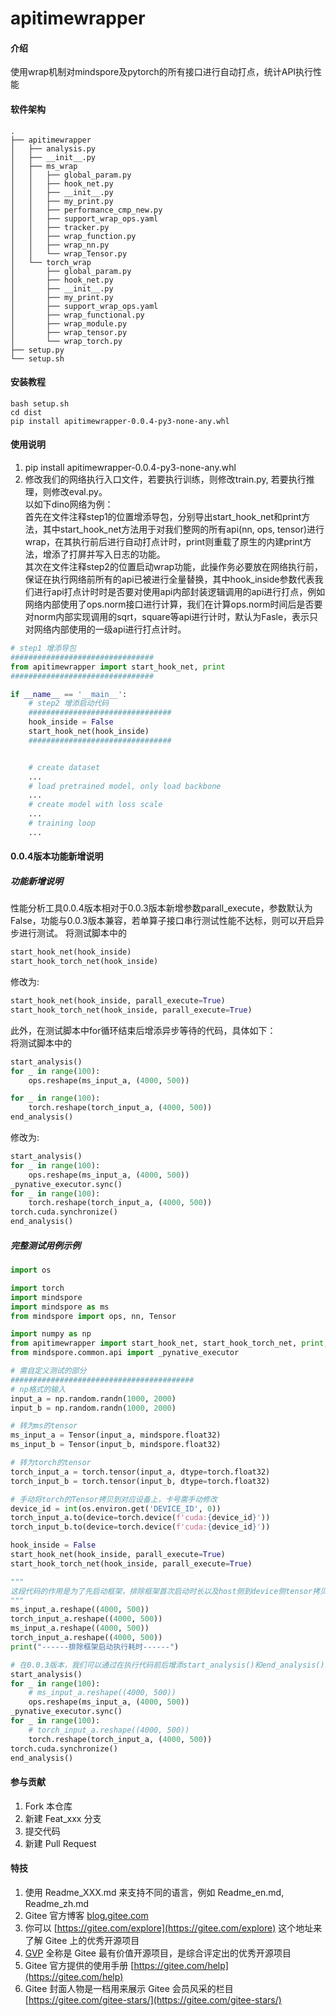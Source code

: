 # apitimewrapper

#### 介绍
使用wrap机制对mindspore及pytorch的所有接口进行自动打点，统计API执行性能

#### 软件架构

```
.
├── apitimewrapper
│   ├── analysis.py
│   ├── __init__.py
│   ├── ms_wrap
│   │   ├── global_param.py
│   │   ├── hook_net.py
│   │   ├── __init__.py
│   │   ├── my_print.py
│   │   ├── performance_cmp_new.py
│   │   ├── support_wrap_ops.yaml
│   │   ├── tracker.py
│   │   ├── wrap_function.py
│   │   ├── wrap_nn.py
│   │   └── wrap_Tensor.py
│   └── torch_wrap
│       ├── global_param.py
│       ├── hook_net.py
│       ├── __init__.py
│       ├── my_print.py
│       ├── support_wrap_ops.yaml
│       ├── wrap_functional.py
│       ├── wrap_module.py
│       ├── wrap_tensor.py
│       └── wrap_torch.py
├── setup.py
└── setup.sh

```



#### 安装教程

```
bash setup.sh
cd dist
pip install apitimewrapper-0.0.4-py3-none-any.whl
```

#### 使用说明
1. pip install apitimewrapper-0.0.4-py3-none-any.whl
2. 修改我们的网络执行入口文件，若要执行训练，则修改train.py, 若要执行推理，则修改eval.py。  
以如下dino网络为例：  
首先在文件注释step1的位置增添导包，分别导出start_hook_net和print方法，其中start_hook_net方法用于对我们整网的所有api(nn, ops, tensor)进行wrap，在其执行前后进行自动打点计时，print则重载了原生的内建print方法，增添了打屏并写入日志的功能。  
其次在文件注释step2的位置启动wrap功能，此操作务必要放在网络执行前，保证在执行网络前所有的api已被进行全量替换，其中hook_inside参数代表我们进行api打点计时时是否要对使用api内部封装逻辑调用的api进行打点，例如网络内部使用了ops.norm接口进行计算，我们在计算ops.norm时间后是否要对norm内部实现调用的sqrt，square等api进行计时，默认为Fasle，表示只对网络内部使用的一级api进行打点计时。  
```python
# step1 增添导包
################################
from apitimewrapper import start_hook_net, print
################################

if __name__ == '__main__':
    # step2 增添启动代码
    ################################
    hook_inside = False
    start_hook_net(hook_inside)
    ################################


    # create dataset
    ...
    # load pretrained model, only load backbone
    ...
    # create model with loss scale
    ...
    # training loop
    ...
```

#### 0.0.4版本功能新增说明
##### 功能新增说明
性能分析工具0.0.4版本相对于0.0.3版本新增参数parall_execute，参数默认为False，功能与0.0.3版本兼容，若单算子接口串行测试性能不达标，则可以开启异步进行测试。
将测试脚本中的
```python
start_hook_net(hook_inside)
start_hook_torch_net(hook_inside)
```
修改为:  
```python
start_hook_net(hook_inside, parall_execute=True)
start_hook_torch_net(hook_inside, parall_execute=True)
```

此外，在测试脚本中for循环结束后增添异步等待的代码，具体如下：  
将测试脚本中的
```python
start_analysis()
for _ in range(100):
    ops.reshape(ms_input_a, (4000, 500))

for _ in range(100):
    torch.reshape(torch_input_a, (4000, 500))
end_analysis()

```
修改为:  
```python
start_analysis()
for _ in range(100):
    ops.reshape(ms_input_a, (4000, 500))
_pynative_executor.sync()
for _ in range(100):
    torch.reshape(torch_input_a, (4000, 500))
torch.cuda.synchronize()
end_analysis()
```

##### 完整测试用例示例  
```python
import os

import torch
import mindspore
import mindspore as ms
from mindspore import ops, nn, Tensor

import numpy as np
from apitimewrapper import start_hook_net, start_hook_torch_net, print, start_analysis, end_analysis
from mindspore.common.api import _pynative_executor

# 需自定义测试的部分
#########################################
# np格式的输入
input_a = np.random.randn(1000, 2000)
input_b = np.random.randn(1000, 2000)

# 转为ms的tensor
ms_input_a = Tensor(input_a, mindspore.float32)
ms_input_b = Tensor(input_b, mindspore.float32)

# 转为torch的tensor
torch_input_a = torch.tensor(input_a, dtype=torch.float32)
torch_input_b = torch.tensor(input_b, dtype=torch.float32)

# 手动将torch的Tensor拷贝到对应设备上，卡号需手动修改
device_id = int(os.environ.get('DEVICE_ID', 0))
torch_input_a.to(device=torch.device(f'cuda:{device_id}'))
torch_input_b.to(device=torch.device(f'cuda:{device_id}'))

hook_inside = False
start_hook_net(hook_inside, parall_execute=True)
start_hook_torch_net(hook_inside, parall_execute=True)

"""
这段代码的作用是为了先启动框架，排除框架首次启动时长以及host侧到device侧tensor拷贝时长的耗时影响。
"""
ms_input_a.reshape((4000, 500))
torch_input_a.reshape((4000, 500))
ms_input_a.reshape((4000, 500))
torch_input_a.reshape((4000, 500))
print("------排除框架启动执行耗时------")

# 在0.0.3版本，我们可以通过在执行代码前后增添start_analysis()和end_analysis()的方式，自动对执行部分代码进行性能分析。
start_analysis()
for _ in range(100):
    # ms_input_a.reshape((4000, 500))
    ops.reshape(ms_input_a, (4000, 500))
_pynative_executor.sync()
for _ in range(100):
    # torch_input_a.reshape((4000, 500))
    torch.reshape(torch_input_a, (4000, 500))
torch.cuda.synchronize()
end_analysis()

```

#### 参与贡献

1.  Fork 本仓库
2.  新建 Feat_xxx 分支
3.  提交代码
4.  新建 Pull Request


#### 特技

1.  使用 Readme\_XXX.md 来支持不同的语言，例如 Readme\_en.md, Readme\_zh.md
2.  Gitee 官方博客 [blog.gitee.com](https://blog.gitee.com)
3.  你可以 [https://gitee.com/explore](https://gitee.com/explore) 这个地址来了解 Gitee 上的优秀开源项目
4.  [GVP](https://gitee.com/gvp) 全称是 Gitee 最有价值开源项目，是综合评定出的优秀开源项目
5.  Gitee 官方提供的使用手册 [https://gitee.com/help](https://gitee.com/help)
6.  Gitee 封面人物是一档用来展示 Gitee 会员风采的栏目 [https://gitee.com/gitee-stars/](https://gitee.com/gitee-stars/)
